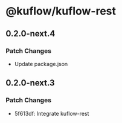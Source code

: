 # @kuflow/kuflow-rest

## 0.2.0-next.4

### Patch Changes

- Update package.json

## 0.2.0-next.3

### Patch Changes

- 5f613df: Integrate kuflow-rest

